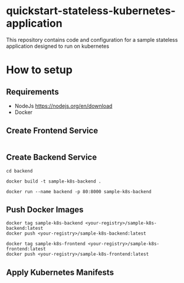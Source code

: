 # quickstart-stateless-kubernetes-application

This repository contains code and configuration for a sample stateless application designed to run on kubernetes

# How to setup

## Requirements

- NodeJs https://nodejs.org/en/download
- Docker

## Create Frontend Service

```
```

## Create Backend Service

```
cd backend
```

```
docker build -t sample-k8s-backend .
```

```
docker run --name backend -p 80:8000 sample-k8s-backend
```

## Push Docker Images

```
docker tag sample-k8s-backend <your-registry>/sample-k8s-backend:latest
docker push <your-registry>/sample-k8s-backend:latest

docker tag sample-k8s-frontend <your-registry>/sample-k8s-frontend:latest
docker push <your-registry>/sample-k8s-frontend:latest
```

## Apply Kubernetes Manifests